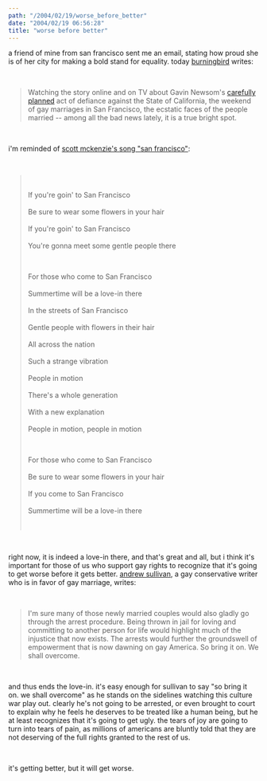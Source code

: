 ```yaml
---
path: "/2004/02/19/worse_before_better" 
date: "2004/02/19 06:56:28" 
title: "worse before better" 
---
```

<p>a friend of mine from san francisco sent me an email, stating how proud she is of her city for making a bold stand for equality. today <a href="http://weblog.burningbird.net/fires/culture/no_other_word_works_but_great.htm">burningbird</a> writes:</p><br><blockquote>Watching the story online and on TV about Gavin Newsom's <a href="http://www.miami.com/mld/miamiherald/news/nation/7963377.htm">carefully planned</a> act of defiance against the State of California, the  weekend of gay marriages in San Francisco, the ecstatic faces of the people married -- among all the bad news lately, it is a true bright spot. </blockquote><br><p>i'm reminded of <a href="http://www.lyricsxp.com/lyrics/s/san_francisco_scott_mckenzie.html">scott mckenzie's song "san francisco"</a>:</p><br><blockquote><br><p>If you're goin' to San Francisco<br/><br>Be sure to wear some flowers in your hair<br/> <br>If you're goin' to San Francisco<br/><br>You're gonna meet some gentle people there</p><br><p>For those who come to San Francisco<br/> <br>Summertime will be a love-in there<br/><br>In the streets of San Francisco<br/><br>Gentle people with flowers in their hair<br/> <br>All across the nation<br/><br>Such a strange vibration<br/><br>People in motion<br/><br>There's a whole generation<br/> <br>With a new explanation<br/><br>People in motion, people in motion</p><br><p>For those who come to San Francisco<br/> <br>Be sure to wear some flowers in your hair<br/><br>If you come to San Francisco<br/><br>Summertime will be a love-in there</p><br></blockquote><br><p>right now, it is indeed a love-in there, and that's great and all, but i think it's important for those of us who support gay rights to recognize that it's going to get worse before it gets better. <a href="http://www.andrewsullivan.com/index.php?dish_inc=archives/2004_02_15_dish_archive.html#107704177894363024">andrew sullivan</a>, a gay conservative writer who is in favor of gay marriage, writes:</p><br><blockquote>I'm sure many of those newly married couples would also gladly go through the arrest procedure. Being thrown in jail for loving and committing to another person for life would highlight much of the injustice that now exists. The arrests would further the groundswell of empowerment that is now dawning on gay America. So bring it on. We shall overcome.</blockquote><br><p>and thus ends the love-in. it's easy enough for sullivan to say "so bring it on. we shall overcome" as he stands on the sidelines watching this culture war play out. clearly he's not going to be arrested, or even brought to court to explain why he feels he deserves to be treated like a human being, but he at least recognizes that it's going to get ugly. the tears of joy are going to turn into tears of pain, as millions of americans are bluntly told that they are not deserving of the full rights granted to the rest of us.</p><br><p>it's getting better, but it will get worse.</p>